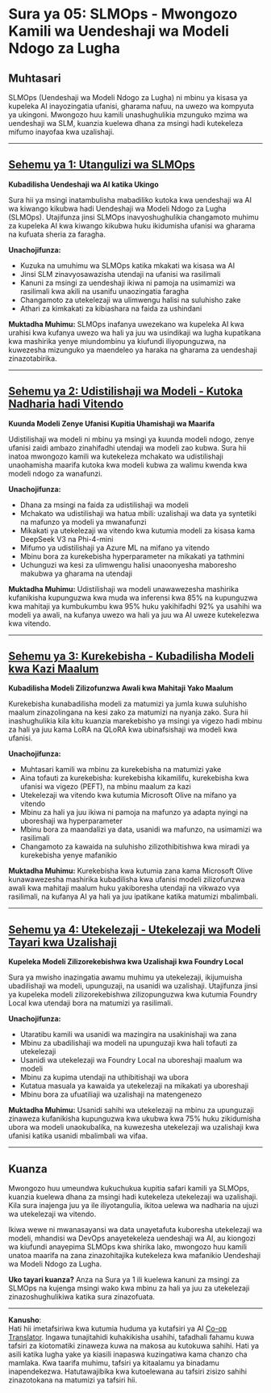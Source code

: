 <!--
CO_OP_TRANSLATOR_METADATA:
{
  "original_hash": "2db7a2f6e9873c3cd09fea6736bf360b",
  "translation_date": "2025-09-18T17:07:10+00:00",
  "source_file": "Module05/README.md",
  "language_code": "sw"
}
-->
# Sura ya 05: SLMOps - Mwongozo Kamili wa Uendeshaji wa Modeli Ndogo za Lugha

## Muhtasari

SLMOps (Uendeshaji wa Modeli Ndogo za Lugha) ni mbinu ya kisasa ya kupeleka AI inayozingatia ufanisi, gharama nafuu, na uwezo wa kompyuta ya ukingoni. Mwongozo huu kamili unashughulikia mzunguko mzima wa uendeshaji wa SLM, kuanzia kuelewa dhana za msingi hadi kutekeleza mifumo inayofaa kwa uzalishaji.

---

## [Sehemu ya 1: Utangulizi wa SLMOps](./01.IntroduceSLMOps.md)

**Kubadilisha Uendeshaji wa AI katika Ukingo**

Sura hii ya msingi inatambulisha mabadiliko kutoka kwa uendeshaji wa AI wa kiwango kikubwa hadi Uendeshaji wa Modeli Ndogo za Lugha (SLMOps). Utajifunza jinsi SLMOps inavyoshughulikia changamoto muhimu za kupeleka AI kwa kiwango kikubwa huku ikidumisha ufanisi wa gharama na kufuata sheria za faragha.

**Unachojifunza:**
- Kuzuka na umuhimu wa SLMOps katika mkakati wa kisasa wa AI
- Jinsi SLM zinavyosawazisha utendaji na ufanisi wa rasilimali
- Kanuni za msingi za uendeshaji ikiwa ni pamoja na usimamizi wa rasilimali kwa akili na usanifu unaozingatia faragha
- Changamoto za utekelezaji wa ulimwengu halisi na suluhisho zake
- Athari za kimkakati za kibiashara na faida za ushindani

**Muktadha Muhimu:** SLMOps inafanya uwezekano wa kupeleka AI kwa urahisi kwa kufanya uwezo wa hali ya juu wa usindikaji wa lugha kupatikana kwa mashirika yenye miundombinu ya kiufundi iliyopunguzwa, na kuwezesha mizunguko ya maendeleo ya haraka na gharama za uendeshaji zinazotabirika.

---

## [Sehemu ya 2: Udistilishaji wa Modeli - Kutoka Nadharia hadi Vitendo](./02.SLMOps-Distillation.md)

**Kuunda Modeli Zenye Ufanisi Kupitia Uhamishaji wa Maarifa**

Udistilishaji wa modeli ni mbinu ya msingi ya kuunda modeli ndogo, zenye ufanisi zaidi ambazo zinahifadhi utendaji wa modeli zao kubwa. Sura hii inatoa mwongozo kamili wa kutekeleza mchakato wa udistilishaji unaohamisha maarifa kutoka kwa modeli kubwa za walimu kwenda kwa modeli ndogo za wanafunzi.

**Unachojifunza:**
- Dhana za msingi na faida za udistilishaji wa modeli
- Mchakato wa udistilishaji wa hatua mbili: uzalishaji wa data ya syntetiki na mafunzo ya modeli ya mwanafunzi
- Mikakati ya utekelezaji wa vitendo kwa kutumia modeli za kisasa kama DeepSeek V3 na Phi-4-mini
- Mifumo ya udistilishaji ya Azure ML na mifano ya vitendo
- Mbinu bora za kurekebisha hyperparameter na mikakati ya tathmini
- Uchunguzi wa kesi za ulimwengu halisi unaoonyesha maboresho makubwa ya gharama na utendaji

**Muktadha Muhimu:** Udistilishaji wa modeli unawawezesha mashirika kufanikisha kupunguzwa kwa muda wa inferensi kwa 85% na kupunguzwa kwa mahitaji ya kumbukumbu kwa 95% huku yakihifadhi 92% ya usahihi wa modeli ya awali, na kufanya uwezo wa hali ya juu wa AI uweze kutekelezwa kwa vitendo.

---

## [Sehemu ya 3: Kurekebisha - Kubadilisha Modeli kwa Kazi Maalum](./03.SLMOps-Finetuing.md)

**Kubadilisha Modeli Zilizofunzwa Awali kwa Mahitaji Yako Maalum**

Kurekebisha kunabadilisha modeli za matumizi ya jumla kuwa suluhisho maalum zinazolingana na kesi zako za matumizi na nyanja zako. Sura hii inashughulikia kila kitu kuanzia marekebisho ya msingi ya vigezo hadi mbinu za hali ya juu kama LoRA na QLoRA kwa ubinafsishaji wa modeli kwa ufanisi.

**Unachojifunza:**
- Muhtasari kamili wa mbinu za kurekebisha na matumizi yake
- Aina tofauti za kurekebisha: kurekebisha kikamilifu, kurekebisha kwa ufanisi wa vigezo (PEFT), na mbinu maalum za kazi
- Utekelezaji wa vitendo kwa kutumia Microsoft Olive na mifano ya vitendo
- Mbinu za hali ya juu ikiwa ni pamoja na mafunzo ya adapta nyingi na uboreshaji wa hyperparameter
- Mbinu bora za maandalizi ya data, usanidi wa mafunzo, na usimamizi wa rasilimali
- Changamoto za kawaida na suluhisho zilizothibitishwa kwa miradi ya kurekebisha yenye mafanikio

**Muktadha Muhimu:** Kurekebisha kwa kutumia zana kama Microsoft Olive kunawawezesha mashirika kubadilisha kwa ufanisi modeli zilizofunzwa awali kwa mahitaji maalum huku yakiboresha utendaji na vikwazo vya rasilimali, na kufanya AI ya hali ya juu ipatikane katika matumizi mbalimbali.

---

## [Sehemu ya 4: Utekelezaji - Utekelezaji wa Modeli Tayari kwa Uzalishaji](./04.SLMOps.Deployment.md)

**Kupeleka Modeli Zilizorekebishwa kwa Uzalishaji kwa Foundry Local**

Sura ya mwisho inazingatia awamu muhimu ya utekelezaji, ikijumuisha ubadilishaji wa modeli, upunguzaji, na usanidi wa uzalishaji. Utajifunza jinsi ya kupeleka modeli zilizorekebishwa zilizopunguzwa kwa kutumia Foundry Local kwa utendaji bora na matumizi ya rasilimali.

**Unachojifunza:**
- Utaratibu kamili wa usanidi wa mazingira na usakinishaji wa zana
- Mbinu za ubadilishaji wa modeli na upunguzaji kwa hali tofauti za utekelezaji
- Usanidi wa utekelezaji wa Foundry Local na uboreshaji maalum wa modeli
- Mbinu za kupima utendaji na uthibitishaji wa ubora
- Kutatua masuala ya kawaida ya utekelezaji na mikakati ya uboreshaji
- Mbinu bora za ufuatiliaji wa uzalishaji na matengenezo

**Muktadha Muhimu:** Usanidi sahihi wa utekelezaji na mbinu za upunguzaji zinaweza kufanikisha kupunguzwa kwa ukubwa kwa 75% huku zikidumisha ubora wa modeli unaokubalika, na kuwezesha utekelezaji wa uzalishaji kwa ufanisi katika usanidi mbalimbali wa vifaa.

---

## Kuanza

Mwongozo huu umeundwa kukuchukua kupitia safari kamili ya SLMOps, kuanzia kuelewa dhana za msingi hadi kutekeleza utekelezaji wa uzalishaji. Kila sura inajenga juu ya ile iliyotangulia, ikitoa uelewa wa nadharia na ujuzi wa utekelezaji wa vitendo.

Ikiwa wewe ni mwanasayansi wa data unayetafuta kuboresha utekelezaji wa modeli, mhandisi wa DevOps anayetekeleza uendeshaji wa AI, au kiongozi wa kiufundi anayepima SLMOps kwa shirika lako, mwongozo huu kamili unatoa maarifa na zana zinazohitajika kutekeleza kwa mafanikio Uendeshaji wa Modeli Ndogo za Lugha.

**Uko tayari kuanza?** Anza na Sura ya 1 ili kuelewa kanuni za msingi za SLMOps na kujenga msingi wako kwa mbinu za hali ya juu za utekelezaji zinazoshughulikiwa katika sura zinazofuata.

---

**Kanusho**:  
Hati hii imetafsiriwa kwa kutumia huduma ya kutafsiri ya AI [Co-op Translator](https://github.com/Azure/co-op-translator). Ingawa tunajitahidi kuhakikisha usahihi, tafadhali fahamu kuwa tafsiri za kiotomatiki zinaweza kuwa na makosa au kutokuwa sahihi. Hati ya asili katika lugha yake ya kiasili inapaswa kuzingatiwa kama chanzo cha mamlaka. Kwa taarifa muhimu, tafsiri ya kitaalamu ya binadamu inapendekezwa. Hatutawajibika kwa kutoelewana au tafsiri zisizo sahihi zinazotokana na matumizi ya tafsiri hii.